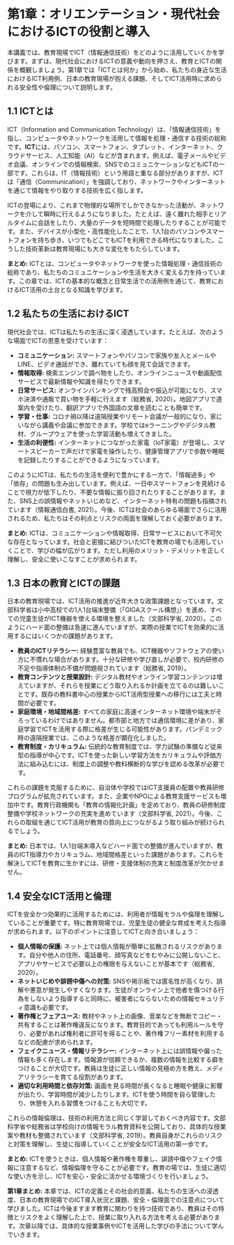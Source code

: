 # 第1章：オリエンテーション・現代社会におけるICTの役割と導入

本講義では、教育現場でICT（情報通信技術）をどのように活用していくかを学びます。まずは、現代社会におけるICTの意義や動向を押さえ、教育とICTの関係を概観しましょう。第1章では「ICTとは何か」から始め、私たちの身近な生活におけるICT利用例、日本の教育現場が抱える課題、そしてICT活用時に求められる安全性や倫理について説明します。

## 1.1 ICTとは

ICT（Information and Communication Technology）は、「情報通信技術」を指し、コンピュータやネットワークを活用して情報を処理・通信する技術の総称です。**ICT**には、パソコン、スマートフォン、タブレット、インターネット、クラウドサービス、人工知能（AI）などが含まれます。例えば、電子メールやビデオ会議、オンラインでの情報検索、SNSでのコミュニケーションなどもICTの一部です。これらは、IT（情報技術）という用語と重なる部分がありますが、ICTは「通信（Communication）」を強調しており、ネットワークやインターネットを通じて情報をやり取りする技術を広く指します。

ICTの登場により、これまで物理的な場所でしかできなかった活動が、ネットワークを介して瞬時に行えるようになりました。たとえば、遠く離れた相手とリアルタイムに会話をしたり、大量のデータを短時間で処理したりすることが可能です。また、デバイスが小型化・高性能化したことで、1人1台のパソコンやスマートフォンを持ち歩き、いつでもどこでもICTを利用できる時代になりました。こうした技術革新は教育現場にも大きな変化をもたらしています。

**まとめ:** ICTとは、コンピュータやネットワークを使った情報処理・通信技術の総称であり、私たちのコミュニケーションや生活を大きく変える力を持っています。この章では、ICTの基本的な概念と日常生活での活用例を通じて、教育におけるICT活用の土台となる知識を学びます。

## 1.2 私たちの生活におけるICT

現代社会では、ICTは私たちの生活に深く浸透しています。たとえば、次のような場面でICTの恩恵を受けています：

* **コミュニケーション:** スマートフォンやパソコンで家族や友人とメールやLINE、ビデオ通話ができ、離れていても顔を見て会話できます。
* **情報取得:** 検索エンジンで調べ物をしたり、オンラインニュースや動画配信サービスで最新情報や知識を得たりできます。
* **日常サービス:** オンラインバンキングで残高照会や振込が可能になり、スマホ決済や通販で買い物を手軽に行えます（総務省, 2020）。地図アプリで道案内を受けたり、翻訳アプリで外国語の文章を読むことも簡単です。
* **学習・仕事:** コロナ禍以降は遠隔授業やリモート会議が一般的になり、家にいながら講義や会議に参加できます。学校ではeラーニングやデジタル教材、グループウェアを使った学習活動も増えてきました。
* **生活の利便性:** インターネットにつながった家電（IoT家電）が登場し、スマートスピーカーで声だけで家電を操作したり、健康管理アプリで歩数や睡眠を記録したりすることができるようになっています。

このようにICTは、私たちの生活を便利で豊かにする一方で、「情報過多」や「依存」の問題も生み出しています。例えば、一日中スマートフォンを見続けることで視力が低下したり、不要な情報に振り回されたりすることがあります。また、SNS上の誤情報やネットいじめなど、インターネット特有の問題も指摘されています（情報通信白書, 2021）。今後、ICTは社会のあらゆる場面でさらに活用されるため、私たちはその利点とリスクの両面を理解しておく必要があります。

**まとめ:** ICTは、コミュニケーションや情報取得、日常サービスにおいて不可欠な存在となっています。社会と密接に結びついたICTを教育の場でも活用していくことで、学びの幅が広がります。ただし利用のメリット・デメリットを正しく理解し、安全に使いこなすことが求められます。

## 1.3 日本の教育とICTの課題

日本の教育現場では、ICT活用の推進が近年大きな政策課題となっています。文部科学省は小中高校での1人1台端末整備（「GIGAスクール構想」）を進め、すべての児童生徒がICT機器を使える環境を整えました（文部科学省, 2020）。このようにハード面の整備は急速に進んでいますが、実際の授業でICTを効果的に活用するにはいくつかの課題があります。

* **教員のICTリテラシー:** 経験豊富な教員でも、ICT機器やソフトウェアの使い方に不慣れな場合があります。十分な研修や学び直しが必要で、校内研修の不足や指導体制の不備が問題視されています（総務省, 2019）。
* **教育コンテンツと授業設計:** デジタル教材やオンライン学習コンテンツは増えていますが、それらを授業にどう取り入れるか計画を立てるのは難しいことです。既存の教科書中心の授業からICT活用型授業への移行には工夫と時間が必要です。
* **家庭環境・地域間格差:** すべての家庭に高速インターネット環境や端末がそろっているわけではありません。都市部と地方では通信環境に差があり、家庭学習でICTを活用する際に格差が生じる可能性があります。パンデミック時の遠隔授業では、このような格差が顕在化しました。
* **教育制度・カリキュラム:** 伝統的な教育制度では、学力試験の準備など従来型の指導が中心です。ICTを使った新しい学習方法をカリキュラムや評価方法に組み込むには、制度上の調整や教科横断的な学びを認める改革が必要です。

これらの課題を克服するために、自治体や学校ではICT支援員の配置や教員研修プログラムが拡充されています。また、企業やNPOによる教育支援サービスも増加中です。教育行政機関も「教育の情報化計画」を定めており、教員の研修制度整備や学校ネットワークの充実を進めています（文部科学省, 2021）。今後、これらの取組を通じてICT活用が教育の質向上につながるよう取り組みが続けられるでしょう。

**まとめ:** 日本では、1人1台端末導入などハード面での整備が進んでいますが、教員のICT指導力やカリキュラム、地域間格差といった課題があります。これらを解決してICTを教育に生かすには、研修・支援体制の充実と制度改革が欠かせません。

## 1.4 安全なICT活用と倫理

ICTを安全かつ効果的に活用するためには、利用者が情報モラルや倫理を理解していることが重要です。特に教育現場では、児童生徒の健全な育成を考えた指導が求められます。以下のポイントに注意してICTと向き合いましょう：

* **個人情報の保護:** ネット上では個人情報が簡単に拡散されるリスクがあります。自分や他人の住所、電話番号、顔写真などをむやみに公開しないこと、アプリやサービスで必要以上の権限を与えないことが基本です（総務省, 2020）。
* **ネットいじめや誹謗中傷への対策:** SNSや掲示板では匿名性が高くなり、誤解や悪意が発生しやすくなります。生徒がオンライン上で他者を傷つける行為をしないよう指導すると同時に、被害者にならないための情報セキュリティ意識も必要です。
* **著作権とフェアユース:** 教材やネット上の画像、音楽などを無断でコピー・共有することは著作権違反になります。教育目的であっても利用ルールを守り、必要があれば権利者に許可を得ることや、著作権フリー素材を利用するなどの配慮が求められます。
* **フェイクニュース・情報リテラシー:** インターネット上には誤情報や偏った情報も多く存在します。情報源が信頼できるか、複数の情報を比較する癖をつけることが大切です。教員は生徒に正しい情報の見極め方を教え、メディアリテラシーを育てる役割があります。
* **適切な利用時間と依存対策:** 画面を見る時間が長くなると睡眠や健康に影響が出たり、学習時間が減少したりします。ICTを使う時間を自ら管理したり、休憩を入れる習慣をつけることも大切です。

これらの情報倫理は、技術の利用方法と同じく学習しておくべき内容です。文部科学省や総務省は学校向けの情報モラル教育資料を公開しており、具体的な授業案や教材も整備されています（文部科学省, 2019）。教員自身がこれらのリスクと対策を理解し、生徒に指導していくことが安全なICT活用の第一歩です。

**まとめ:** ICTを使うときは、個人情報や著作権を尊重し、誹謗中傷やフェイク情報に注意するなど、情報倫理を守ることが必要です。教育の場では、生徒に適切な使い方を示し、ICTを安心・安全に活かせる環境づくりを行いましょう。

**第1章まとめ:** 本章では、ICTの定義とその社会的意義、私たちの生活への浸透度、日本の教育現場でのICT導入状況と課題、安全・倫理面での注意点について学びました。ICTは今後ますます教育に関わりを持つ技術であり、教員はその特徴とリスクをよく理解した上で、授業に取り入れる方法を考える必要があります。次章以降では、具体的な授業事例やICTを活用した学びの手法について学んでいきます。

